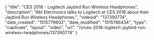 {
    "title": "CES 2018 - Logitech Jaybird Run Wireless Headphones",
    "description": "Abt Electronics talks to Logitech at CES 2018 about their Jaybird Run Wireless Headphones.",
    "videoid": "137390774",
    "date_created": "1515779602",
    "date_modified": "1515786434",
    "type": "captivate",
    "layout": "video",
    "url": "\/v\/ces-2018-logitech-jaybird-run-wireless-headphones\/137390774"
}
